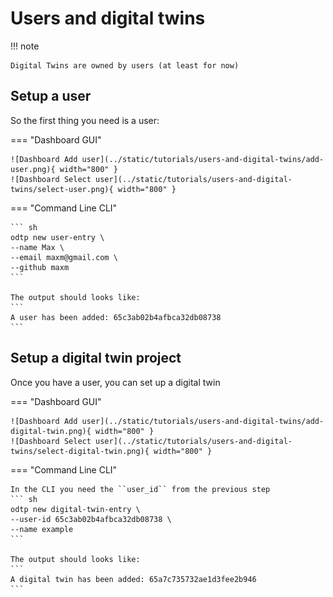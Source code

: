 # Users and digital twins

!!! note

    Digital Twins are owned by users (at least for now)

## Setup a user

So the first thing you need is a user:

=== "Dashboard GUI"

    ![Dashboard Add user](../static/tutorials/users-and-digital-twins/add-user.png){ width="800" }
    ![Dashboard Select user](../static/tutorials/users-and-digital-twins/select-user.png){ width="800" }

=== "Command Line CLI"

    ``` sh
    odtp new user-entry \
    --name Max \
    --email maxm@gmail.com \
    --github maxm
    ```
    
    The output should looks like: 
    ```
    A user has been added: 65c3ab02b4afbca32db08738
    ``` 


## Setup a digital twin project

Once you have a user, you can set up a digital twin


=== "Dashboard GUI"

    ![Dashboard Add user](../static/tutorials/users-and-digital-twins/add-digital-twin.png){ width="800" }
    ![Dashboard Select user](../static/tutorials/users-and-digital-twins/select-digital-twin.png){ width="800" }

=== "Command Line CLI"

    In the CLI you need the ``user_id`` from the previous step 
    ``` sh
    odtp new digital-twin-entry \
    --user-id 65c3ab02b4afbca32db08738 \
    --name example
    ```

    The output should looks like: 
    ```
    A digital twin has been added: 65a7c735732ae1d3fee2b946
    ``` 
